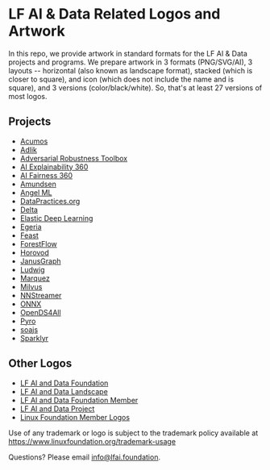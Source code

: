 # LF AI & Data Related Logos and Artwork 
In this repo, we provide artwork in standard formats for the LF AI & Data projects and programs. We prepare artwork in 3 formats (PNG/SVG/AI), 3 layouts -- horizontal (also known as landscape format), stacked (which is closer to square), and icon (which does not include the name and is square), and 3 versions (color/black/white). So, that's at least 27 versions of most logos. 

## Projects

- [Acumos](projects/acumos)
- [Adlik](projects/adlik)
- [Adversarial Robustness Toolbox](projects/adversarial-robustness-toolbox)
- [AI Explainability 360](projects/ai-explainability-360)
- [AI Fairness 360](projects/ai-fairness-360)
- [Amundsen](projects/amundsen)
- [Angel ML](projects/angel-ml)
- [DataPractices.org](projects/data-practices-org)
- [Delta](projects/delta)
- [Elastic Deep Learning](projects/elastic-deep-learning)
- [Egeria](projects/egeria)
- [Feast](projects/feast)
- [ForestFlow](projects/forestflow)
- [Horovod](projects/horovod)
- [JanusGraph](projects/janusgraph)
- [Ludwig](projects/ludwig)
- [Marquez](projects/marquez)
- [Milvus](projects/milvus)
- [NNStreamer](projects/nnstreamer)
- [ONNX](projects/onnx)
- [OpenDS4All](projects/opends4all)
- [Pyro](projects/pyro)
- [soajs](projects/soajs)
- [Sparklyr](projects/sparklyr)

## Other Logos

- [LF AI and Data Foundation](lfaidata-assets/lfaidata)
- [LF AI and Data Landscape](lfaidata-assets/lfaidata-landscape)
- [LF AI and Data Foundation Member](lfaidata-assets/lfaidata-membership-badge)
- [LF AI and Data Project](lfaidata-assets/lfaidata-project-badge)
- [Linux Foundation Member Logos](lfaidata-assets/lf-member)
  
Use of any trademark or logo is subject to the trademark policy available at https://www.linuxfoundation.org/trademark-usage

Questions? Please email info@lfai.foundation.
